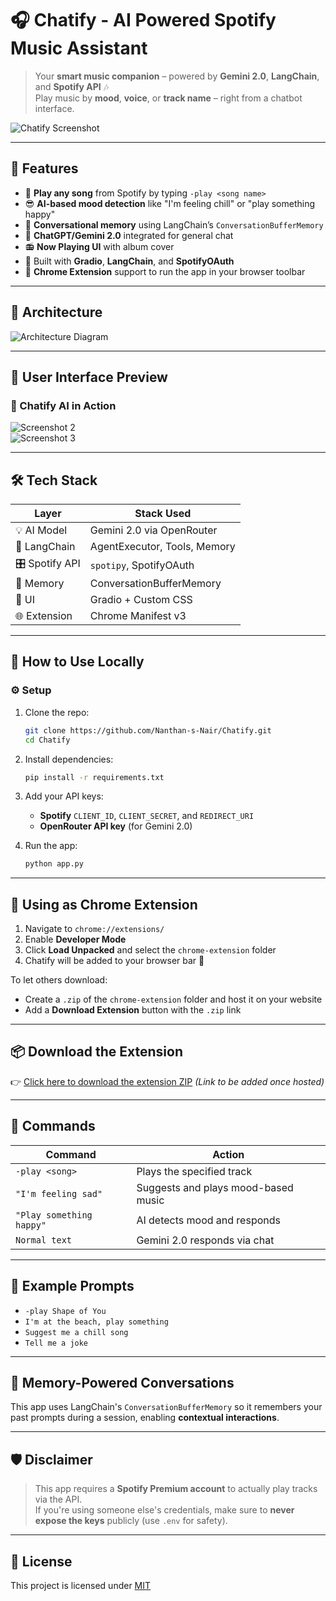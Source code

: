 
# 🎧 Chatify - AI Powered Spotify Music Assistant

> Your **smart music companion** – powered by **Gemini 2.0**, **LangChain**, and **Spotify API** 🎶  
> Play music by **mood**, **voice**, or **track name** – right from a chatbot interface.

![Chatify Screenshot](./ss1.jpeg)

---

## 🚀 Features

- 🎵 **Play any song** from Spotify by typing `-play <song name>`
- 😎 **AI-based mood detection** like "I'm feeling chill" or "play something happy"
- 🧠 **Conversational memory** using LangChain’s `ConversationBufferMemory`
- 💬 **ChatGPT/Gemini 2.0** integrated for general chat
- 📻 **Now Playing UI** with album cover
- 🧰 Built with **Gradio**, **LangChain**, and **SpotifyOAuth**
- 🧩 **Chrome Extension** support to run the app in your browser toolbar

---

## 🧠 Architecture

![Architecture Diagram](./ss4.jpeg)

---

## 🌈 User Interface Preview

### 🎤 Chatify AI in Action  
![Screenshot 2](./ss2.jpeg)  
![Screenshot 3](./ss3.jpeg)

---

## 🛠️ Tech Stack

| Layer         | Stack Used                     |
|---------------|--------------------------------|
| 💡 AI Model   | Gemini 2.0 via OpenRouter      |
| 🔗 LangChain  | AgentExecutor, Tools, Memory   |
| 🎛 Spotify API| `spotipy`, SpotifyOAuth        |
| 🧠 Memory     | ConversationBufferMemory       |
| 🎨 UI         | Gradio + Custom CSS            |
| 🌐 Extension  | Chrome Manifest v3             |

---

## 🧪 How to Use Locally

### ⚙️ Setup

1. Clone the repo:
   ```bash
   git clone https://github.com/Nanthan-s-Nair/Chatify.git
   cd Chatify
   ```

2. Install dependencies:
   ```bash
   pip install -r requirements.txt
   ```

3. Add your API keys:
   - **Spotify** `CLIENT_ID`, `CLIENT_SECRET`, and `REDIRECT_URI`
   - **OpenRouter API key** (for Gemini 2.0)

4. Run the app:
   ```bash
   python app.py
   ```

---

## 🧩 Using as Chrome Extension

1. Navigate to `chrome://extensions/`  
2. Enable **Developer Mode**
3. Click **Load Unpacked** and select the `chrome-extension` folder
4. Chatify will be added to your browser bar 🚀

To let others download:
- Create a `.zip` of the `chrome-extension` folder and host it on your website  
- Add a **Download Extension** button with the `.zip` link

---

## 📦 Download the Extension

👉 [Click here to download the extension ZIP](#) *(Link to be added once hosted)*

---

## 📌 Commands

| Command                | Action                                 |
|------------------------|----------------------------------------|
| `-play <song>`         | Plays the specified track              |
| `"I'm feeling sad"`    | Suggests and plays mood-based music    |
| `"Play something happy"` | AI detects mood and responds          |
| `Normal text`          | Gemini 2.0 responds via chat           |

---

## 🤖 Example Prompts

- `-play Shape of You`
- `I'm at the beach, play something`
- `Suggest me a chill song`
- `Tell me a joke`

---

## 🧠 Memory-Powered Conversations

This app uses LangChain's `ConversationBufferMemory` so it remembers your past prompts during a session, enabling **contextual interactions**.

---

## 🛡 Disclaimer

> This app requires a **Spotify Premium account** to actually play tracks via the API.  
> If you're using someone else's credentials, make sure to **never expose the keys** publicly (use `.env` for safety).

---

## 📜 License

This project is licensed under [MIT](./LICENSE)
